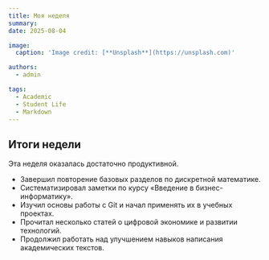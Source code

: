 ```yaml
---
title: Моя неделя
summary: 
date: 2025-08-04

image:
  caption: 'Image credit: [**Unsplash**](https://unsplash.com)'

authors:
  - admin

tags:
  - Academic
  - Student Life
  - Markdown
---
```


## Итоги недели  

Эта неделя оказалась достаточно продуктивной.  

- Завершил повторение базовых разделов по дискретной математике.  
- Систематизировал заметки по курсу «Введение в бизнес-информатику».  
- Изучил основы работы с Git и начал применять их в учебных проектах.  
- Прочитал несколько статей о цифровой экономике и развитии технологий.  
- Продолжил работать над улучшением навыков написания академических текстов.  


